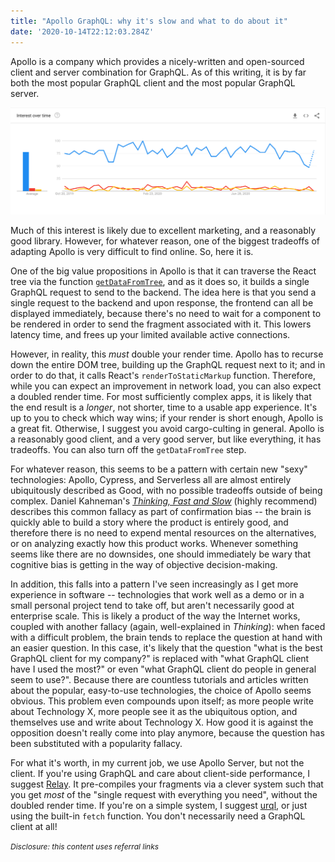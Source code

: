 ```yaml
---
title: "Apollo GraphQL: why it's slow and what to do about it"
date: '2020-10-14T22:12:03.284Z'
---
```


Apollo is a company which provides a nicely-written and open-sourced client and server combination for GraphQL. As of this writing, it is by far both the most popular GraphQL client and the most popular GraphQL server.

![interest of GraphQL over time](interest.png)

Much of this interest is likely due to excellent marketing, and a reasonably good library. However, for whatever reason, one of the biggest tradeoffs of adapting Apollo is very difficult to find online. So, here it is.

One of the big value propositions in Apollo is that it can traverse the React tree via the function [`getDataFromTree`](https://github.com/apollographql/apollo-client/blob/master/docs/source/api/react/ssr.md), and as it does so, it builds a single GraphQL request to send to the backend. The idea here is that you send a single request to the backend and upon response, the frontend can all be displayed immediately, because there's no need to wait for a component to be rendered in order to send the fragment associated with it. This lowers latency time, and frees up your limited available active connections.

However, in reality, this _must_ double your render time. Apollo has to recurse down the entire DOM tree, building up the GraphQL request next to it; and in order to do that, it calls React's `renderToStaticMarkup` function. Therefore, while you can expect an improvement in network load, you can also expect a doubled render time. For most sufficiently complex apps, it is likely that the end result is a _longer_, not shorter, time to a usable app experience. It's up to you to check which way wins; if your render is short enough, Apollo is a great fit. Otherwise, I suggest you avoid cargo-culting in general. Apollo is a reasonably good client, and a very good server, but like everything, it has tradeoffs. You can also turn off the `getDataFromTree` step.

For whatever reason, this seems to be a pattern with certain new "sexy" technologies: Apollo, Cypress, and Serverless all are almost entirely ubiquitously described as Good, with no possible tradeoffs outside of being complex. Daniel Kahneman's [_Thinking, Fast and Slow_](https://amzn.to/33Wy3kL) (highly recommend) describes this common fallacy as part of confirmation bias -- the brain is quickly able to build a story where the product is entirely good, and therefore there is no need to expend mental resources on the alternatives, or on analyzing exactly how this product works. Whenever something seems like there are no downsides, one should immediately be wary that cognitive bias is getting in the way of objective decision-making.

In addition, this falls into a pattern I've seen increasingly as I get more experience in software -- technologies that work well as a demo or in a small personal project tend to take off, but aren't necessarily good at enterprise scale. This is likely a product of the way the Internet works, coupled with another fallacy (again, well-explained in _Thinking_): when faced with a difficult problem, the brain tends to replace the question at hand with an easier question. In this case, it's likely that the question "what is the best GraphQL client for my company?" is replaced with "what GraphQL client have I used the most?" or even "what GraphQL client do people in general seem to use?". Because there are countless tutorials and articles written about the popular, easy-to-use technologies, the choice of Apollo seems obvious. This problem even compounds upon itself; as more people write about Technology X, more people see it as the ubiquitous option, and themselves use and write about Technology X. How good it is against the opposition doesn't really come into play anymore, because the question has been substituted with a popularity fallacy.

For what it's worth, in my current job, we use Apollo Server, but not the client. If you're using GraphQL and care about client-side performance, I suggest [Relay](https://relay.dev/). It pre-compiles your fragments via a clever system such that you get _most_ of the "single request with everything you need", without the doubled render time. If you're on a simple system, I suggest [urql](https://formidable.com/open-source/urql/), or just using the built-in `fetch` function. You don't necessarily need a GraphQL client at all!

<span style="font-size: 12px;">_Disclosure: this content uses referral links_</span>
